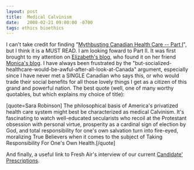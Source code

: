 ```yaml
---
layout: post
title:  Medical Calvinism
date:   2008-02-21 09:00:00 -0700
tags: ethics bioethics
---
```

<p>
I can't take credit for finding "<a href="http://www.ourfuture.org/blog-entry/mythbusting-canadian-health-care-part-i" target="_blank">Mythbusting Canadian Health Care -- Part I</a>", but I think it is a MUST READ.  I am looking foward to Part II.  It was first brought to my attention on <a href="http://postsfromportland.blogspot.com/" target="_blank">Elizabeth's blog</a>, who found it on her friend <a href="http://monicaklepac.blogspot.com/2008/02/collective-responsibility.html" target="_blank">Monica's blog</a>.  I have always been frustrated by the &quot;but-socialized-healthcare-would-be-awful-after-all-look-at-Canada&quot; argument, especially since I have never met a SINGLE Canadian who says this, or who would trade their social benefits for all those lovely things I get as a citizen of this grand and powerful nation.  The best quote (well, one of many worthy quotables, but which explains my choice of title):
</p>
[quote=Sara Robinson]
The philosophical basis of America's privatized health care system might best be characterized as medical Calvinism. It's fascinating to watch well-educated secularists who recoil at the Protestant obsession with personal virtue, prosperity as a cardinal sign of election by God, and total responsibility for one's own salvation turn into fire-eyed, moralizing True Believers when it comes to the subject of Taking Responsibility For One's Own Health.[/quote]
<p>
And finally, a useful link to Fresh Air's interview of our current <a href="http://www.npr.org/templates/story/story.php?storyId=18910326" target="_blank">Candidate' Prescriptions</a>.
</p>
